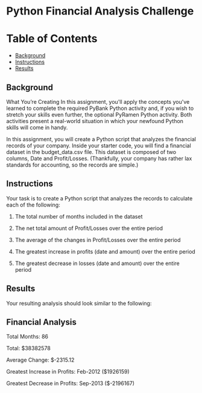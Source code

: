 # Python Financial Analysis Challenge

# Table of Contents
* [Background](Background)
* [Instructions](Instructions)
* [Results](#Results)

## Background
What You’re Creating
In this assignment, you'll apply the concepts you've learned to complete the required PyBank Python activity and, if you wish to stretch your skills even further, the optional PyRamen Python activity. Both activities present a real-world situation in which your newfound Python skills will come in handy.

In this assignment, you will create a Python script that analyzes the financial records of your company.  Inside your starter code, you will find a financial dataset in the budget_data.csv file. This dataset is composed of two columns, Date and Profit/Losses. (Thankfully, your company has rather lax standards for accounting, so the records are simple.)

## Instructions
Your task is to create a Python script that analyzes the records to calculate each of the following:

1. The total number of months included in the dataset

2. The net total amount of Profit/Losses over the entire period

3. The average of the changes in Profit/Losses over the entire period

4. The greatest increase in profits (date and amount) over the entire period

5. The greatest decrease in losses (date and amount) over the entire period


## Results
Your resulting analysis should look similar to the following:

  Financial Analysis
  ----------------------------
  Total Months: 86
  
  Total: $38382578
  
  Average  Change: $-2315.12
  
  Greatest Increase in Profits: Feb-2012 ($1926159)
  
  Greatest Decrease in Profits: Sep-2013 ($-2196167)
  

